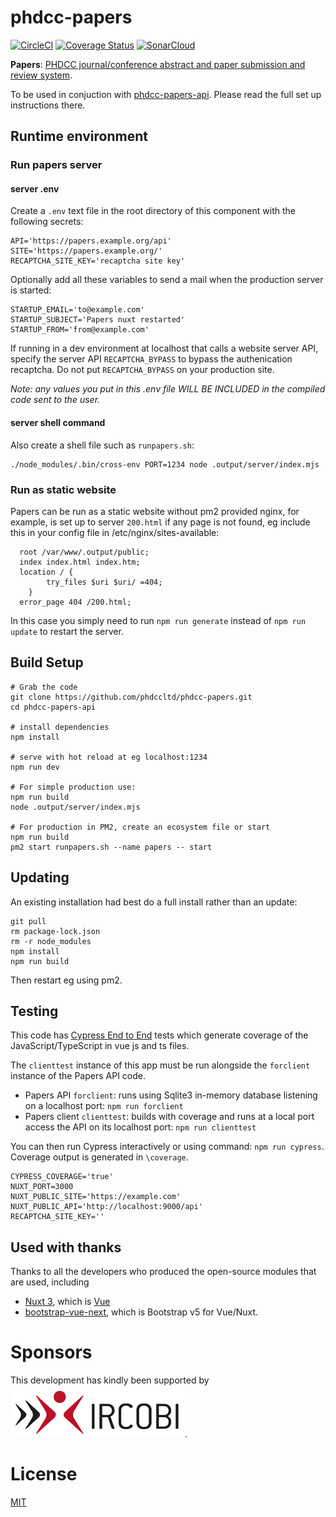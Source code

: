 # phdcc-papers

[![CircleCI](https://circleci.com/gh/phdccltd/phdcc-papers.svg?style=shield)](https://circleci.com/gh/phdccltd/phdcc-papers)
[![Coverage Status](https://coveralls.io/repos/github/phdccltd/phdcc-papers/badge.svg?branch=main)](https://coveralls.io/github/phdccltd/phdcc-papers?branch=main)
<a href="https://sonarcloud.io/dashboard?id=phdccltd_phdcc-papers"><img src="https://sonarcloud.io/images/project_badges/sonarcloud-white.svg" height="20" alt="SonarCloud" ></a>

**Papers**: [PHDCC journal/conference abstract and paper submission and review system](https://www.phdcc.com/papers/).

To be used in conjuction with [phdcc-papers-api](https://github.com/phdccltd/phdcc-papers-api).
Please read the full set up instructions there.

## Runtime environment

### Run papers server

#### server .env

Create a `.env` text file in the root directory of this component with the following secrets:

```
API='https://papers.example.org/api'
SITE='https://papers.example.org/'
RECAPTCHA_SITE_KEY='recaptcha site key'
```

Optionally add all these variables to send a mail when the production server is started:

```
STARTUP_EMAIL='to@example.com'
STARTUP_SUBJECT='Papers nuxt restarted'
STARTUP_FROM='from@example.com'
```

If running in a dev environment at localhost that calls a website server API, specify the server API `RECAPTCHA_BYPASS` to bypass the authenication recaptcha.
Do not put `RECAPTCHA_BYPASS` on your production site.

*Note: any values you put in this .env file WILL BE INCLUDED in the compiled code sent to the user.*

#### server shell command

Also create a shell file such as `runpapers.sh`:

```
./node_modules/.bin/cross-env PORT=1234 node .output/server/index.mjs
```

### Run as static website

Papers can be run as a static website without pm2 provided nginx, for example, is set up to server `200.html` if any page is not found,
eg include this in your config file in /etc/nginx/sites-available:

```
  root /var/www/.output/public;
  index index.html index.htm;
  location / {
		try_files $uri $uri/ =404;
	}
  error_page 404 /200.html;
```

In this case you simply need to run `npm run generate` instead of `npm run update` to restart the server.

## Build Setup

```
# Grab the code
git clone https://github.com/phdccltd/phdcc-papers.git
cd phdcc-papers-api

# install dependencies
npm install

# serve with hot reload at eg localhost:1234
npm run dev

# For simple production use:
npm run build
node .output/server/index.mjs

# For production in PM2, create an ecosystem file or start
npm run build
pm2 start runpapers.sh --name papers -- start
```

## Updating

An existing installation had best do a full install rather than an update:

```
git pull
rm package-lock.json
rm -r node_modules
npm install
npm run build
```

Then restart eg using pm2.

## Testing

This code has [Cypress End to End](https://www.cypress.io/) tests which generate coverage of the JavaScript/TypeScript in vue js and ts files.

The `clienttest` instance of this app must be run alongside the `forclient` instance of the Papers API code.
* Papers API `forclient`: runs using Sqlite3 in-memory database listening on a localhost port: `npm run forclient`
* Papers client `clienttest`: builds with coverage and runs at a local port access the API on its localhost port: `npm run clienttest`

You can then run Cypress interactively or using command: `npm run cypress`.
Coverage output is generated in `\coverage`.

```
CYPRESS_COVERAGE='true'
NUXT_PORT=3000
NUXT_PUBLIC_SITE='https://example.com'
NUXT_PUBLIC_API='http://localhost:9000/api'
RECAPTCHA_SITE_KEY=''
```

## Used with thanks

Thanks to all the developers who produced the open-source modules that are used, including

* [Nuxt 3](https://nuxt.com), which is [Vue](https://vuejs.org/) 
* [bootstrap-vue-next](https://github.com/bootstrap-vue/bootstrap-vue-next), which is Bootstrap v5 for Vue/Nuxt. 

# Sponsors

This development has kindly been supported by 
[![IRCOBI](./docs/ircobi-picto.png)](http://ircobi.org/).

# License

[MIT](LICENCE)
